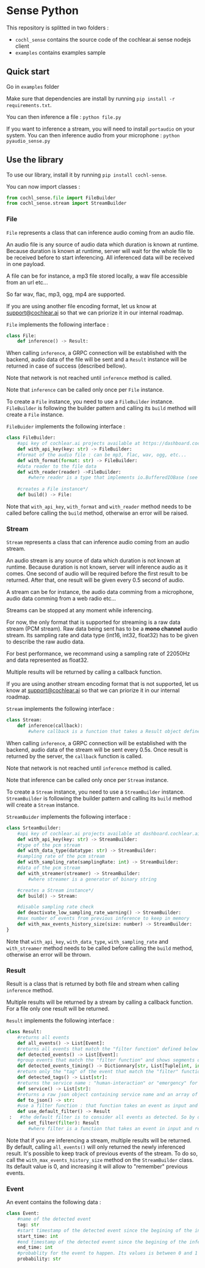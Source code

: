 # Sense Python

This repository is splitted in two folders : 
- `cochl_sense` contains the source code of the cochlear.ai sense nodejs client
- `examples` contains examples sample

## Quick start

Go in `examples` folder

Make sure that dependencies are install by running `pip install -r requirements.txt`.

You can then inference a file : `python file.py`


If you want to inference a stream, you will need to install `portaudio` on your system.
You can then inference audio from your microphone : `python pyaudio_sense.py`

## Use the library

To use our library, install it by running `pip install cochl-sense`.

You can now import classes :
```python
from cochl_sense.file import FileBuilder
from cochl_sense.stream import StreamBuilder
```

### File

`File` represents a class that can inference audio coming from an audio file.

An audio file is any source of audio data which duration is known at runtime.
Because duration is known at runtime, server will wait for the whole file to be received before 
to start inferencing. All inferenced data will be received in one payload.

A file can be for instance, a mp3 file stored locally, a wav file accessible from an url etc...

So far wav, flac, mp3, ogg, mp4 are supported.

If you are using another file encoding format, let us know at support@cochlear.ai so that we can priorize it in our internal roadmap.

`File` implements the following interface : 

```python
class File:
    def inference() -> Result: 
```

When calling `inference`, a GRPC connection will be established with the backend, audio data of the file will be sent and a `Result` instance will be returned in case of success (described bellow).

Note that network is not reached until `inference` method is called.

Note that `inference` can be called only once per `File` instance.

To create a `File` instance, you need to use a `FileBuilder` instance. `FileBuilder` is following the builder pattern and calling its `build` method will create a `File` instance.

`FileBuider` implements the following interface :

```python
class FileBuilder: 
    #api key of cochlear.ai projects available at https://dashboard.cochlear.ai
    def with_api_key(key: str) -> FileBuilder:
    #format of the audio file : can be mp3, flac, wav, ogg, etc...
    def with_format(format: str) -> FileBuilder:
    #data reader to the file data
    def with_reader(reader) ->FileBuilder:
        #where reader is a type that implements io.BufferedIOBase (see https://docs.python.org/3/library/io.html#io.BufferedIOBase)
    
    #creates a File instance*/
    def build() -> File:
```

Note that `with_api_key`, `with_format` and `with_reader` method needs to be called before calling the `build` method, otherwise an error will be raised.

### Stream

`Stream` represents a class that can inference audio coming from an audio stream.

An audio stream is any source of data which duration is not known at runtime. 
Because duration is not known, server will inference audio as it comes. One second of audio will be required before the first result to be returned. After that, one result will be given every 0.5 second of audio.

A stream can be for instance, the audio data comming from a microphone, audio data comming from a web radio etc...

Streams can be stopped at any moment while inferencing.

For now, the only format that is supported for streaming is a raw data stream (PCM stream). 
Raw data being sent has to be a **mono channel** audio stream. Its sampling rate and data type (int16, int32, float32) has to be given to describe the raw audio data. 

For best performance, we recommand using a sampling rate of 22050Hz and data represented as float32.

Multiple results will be returned by calling a callback function.

If you are using another stream encoding format that is not supported, let us know at support@cochlear.ai so that we can priorize it in our internal roadmap.

`Stream` implements the following interface : 

```python
class Stream:
    def inference(callback):
        #where callback is a function that takes a Result object defined as below
```

When calling `inference`, a GRPC connection will be established with the backend, audio data of the stream will be sent every 0.5s.
Once result is returned by the server, the `callback` function is called.

Note that network is not reached until `inference` method is called.

Note that inference can be called only once per `Stream` instance.

To create a `Stream` instance, you need to use a `StreamBuilder` instance. `StreamBuilder` is following the builder pattern and calling its `build` method will create a `Stream` instance.

`StreamBuider` implements the following interface :

```python
class SrteamBuilder:
    #api key of cochlear.ai projects available at dashboard.cochlear.ai
    def with_api_key(key: str) -> StreamBuilder:
    #type of the pcm stream
    def with_data_type(datatype: str) -> StreamBuilder:
    #sampling rate of the pcm stream
    def with_sampling_rate(samplingRate: int) -> StreamBuilder:
    #data of the pcm stream
    def with_streamer(streamer) -> StreamBuilder:
        #where streamer is a generator of binary string

    #creates a Stream instance*/
    def build() -> Stream:

    #disable sampling rate check
    def deactivate_low_sampling_rate_warning() -> StreamBuilder:
    #max number of events from previous inference to keep in memory
    def with_max_events_history_size(size: number) -> StreamBuilder:
}
```

Note that `with_api_key`, `with_data_type`, `with_sampling_rate` and `with_streamer` method needs to be called before calling the `build` method, otherwise an error will be thrown.


### Result

Result is a class that is returned by both file and stream when calling `inference` method.

Multiple results will be returned by a stream by calling a callback function. For a file only one result will be returned.

`Result` implements the following interface :
```python
class Result:
    #returns all events
    def all_events() -> List[Event]:
    #returns all events that match the "filter function" defined below
    def detected_events() -> List[Event]:
    #group events that match the "filter function" and shows segments of time of when events were detected
    def detected_events_timing() -> Dictionnary[str, List[Tuple[int, int]]]:
    #return only the "tag" of the event that match the "filter" function
    def detected_tags() -> List[str]:
    #returns the service name : "human-interaction" or "emergency" for instance*/
    def service() -> List[str]:
    #returns a raw json object containing service name and an array of events
    def to_json() -> str:
    #use a filter function : that function takes an event as input and return a boolean. An event will be "detected" if the filter function returns true for that event
    def use_default_filter() -> Result
 :   #the default filter is to consider all events as detected. So by default, allEvents() and detectedEvents() will return the same result
    def set_filter(filter): Result
        #where filter is a function that takes an event in input and returns a boolean
```

Note that if you are inferencing a stream, multiple results will be returned. By default, calling `all_events()` will only returned the newly inferenced result.
It's possible to keep track of previous events of the stream. To do so, call the `with_max_events_history_size` method on the `StreamBuilder` class. Its default value is 0,
and increasing it will allow to "remember" previous events. 

### Event

An event contains the following data :

```python
class Event:
    #name of the detected event
    tag: str
    #start timestamp of the detected event since the begining of the inference
    start_time: int
    #end timestamp of the detected event since the begining of the inference
    end_time: int
    #probablity for the event to happen. Its values is between 0 and 1
    probability: str
```
